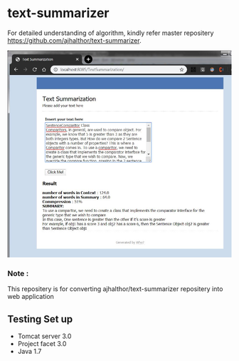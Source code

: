 # text-summarizer
For detailed understanding of algorithm, kindly refer master repositery https://github.com/ajhalthor/text-summarizer.

![Localhost](img/localhost.jpg)

### Note : 
This repositery is for converting  ajhalthor/text-summarizer repositery into web application 

## Testing Set up
* Tomcat server 3.0
* Project facet 3.0
* Java 1.7
